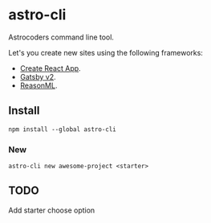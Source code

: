 # astro-cli

Astrocoders command line tool.

Let's you create new sites using the following frameworks:
 - [Create React App](https://github.com/facebook/create-react-app).
 - [Gatsby v2](https://github.com/gatsbyjs/gatsby-starter-default).
 - [ReasonML](https://github.com/Astrocoders).

## Install

`npm install --global astro-cli`

### New

`astro-cli new awesome-project <starter>`

## TODO

Add starter choose option